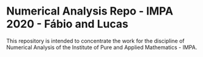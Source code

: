 # Numerical Analysis Repo - IMPA 2020 - Fábio and Lucas

This repository is intended to concentrate the work for the discipline of Numerical Analysis of the Institute of Pure and Applied Mathematics - IMPA.